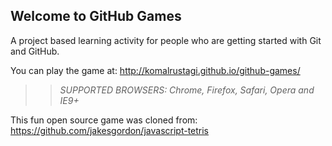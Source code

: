 ## Welcome to GitHub Games

A project based learning activity for people who are getting started with Git and GitHub.

You can play the game at: http://komalrustagi.github.io/github-games/

>> _*SUPPORTED BROWSERS*: Chrome, Firefox, Safari, Opera and IE9+_

This fun open source game was cloned from: https://github.com/jakesgordon/javascript-tetris
